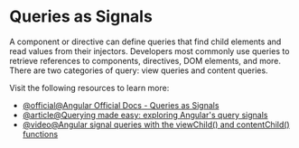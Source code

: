 # Queries as Signals

A component or directive can define queries that find child elements and read values from their injectors. Developers most commonly use queries to retrieve references to components, directives, DOM elements, and more. There are two categories of query: view queries and content queries.

Visit the following resources to learn more:

- [@official@Angular Official Docs - Queries as Signals](https://angular.dev/guide/signals/queries)
- [@article@Querying made easy: exploring Angular's query signals](https://netbasal.com/querying-made-easy-exploring-angulars-query-signals-ca850b5db892)
- [@video@Angular signal queries with the viewChild() and contentChild() functions](https://www.youtube.com/watch?v=b35ts9OinBc)